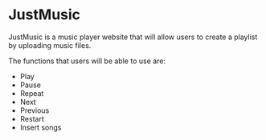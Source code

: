 # JustMusic
JustMusic is a music player website that will allow users to create a playlist by uploading music files. 

The functions that users will be able to use are:
- Play
- Pause
- Repeat
- Next
- Previous
- Restart
- Insert songs

